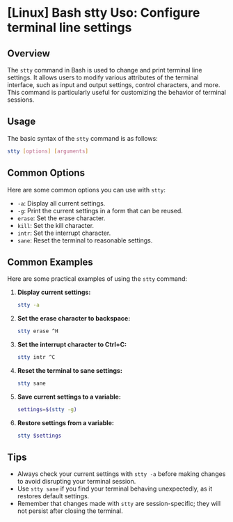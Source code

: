# [Linux] Bash stty Uso: Configure terminal line settings

## Overview
The `stty` command in Bash is used to change and print terminal line settings. It allows users to modify various attributes of the terminal interface, such as input and output settings, control characters, and more. This command is particularly useful for customizing the behavior of terminal sessions.

## Usage
The basic syntax of the `stty` command is as follows:

```bash
stty [options] [arguments]
```

## Common Options
Here are some common options you can use with `stty`:

- `-a`: Display all current settings.
- `-g`: Print the current settings in a form that can be reused.
- `erase`: Set the erase character.
- `kill`: Set the kill character.
- `intr`: Set the interrupt character.
- `sane`: Reset the terminal to reasonable settings.

## Common Examples
Here are some practical examples of using the `stty` command:

1. **Display current settings:**
   ```bash
   stty -a
   ```

2. **Set the erase character to backspace:**
   ```bash
   stty erase ^H
   ```

3. **Set the interrupt character to Ctrl+C:**
   ```bash
   stty intr ^C
   ```

4. **Reset the terminal to sane settings:**
   ```bash
   stty sane
   ```

5. **Save current settings to a variable:**
   ```bash
   settings=$(stty -g)
   ```

6. **Restore settings from a variable:**
   ```bash
   stty $settings
   ```

## Tips
- Always check your current settings with `stty -a` before making changes to avoid disrupting your terminal session.
- Use `stty sane` if you find your terminal behaving unexpectedly, as it restores default settings.
- Remember that changes made with `stty` are session-specific; they will not persist after closing the terminal.